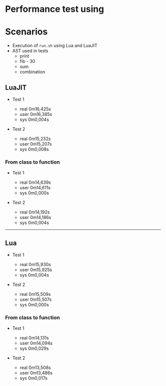 # Performance test using

# Scenarios

- Execution of `run.sh` using Lua and LuaJIT
- AST used in tests
  - print
  - fib - 30
  - sum
  - combination

## LuaJIT

- Test 1

  - real 0m16,425s
  - user 0m16,385s
  - sys 0m0,004s

- Test 2

  - real 0m15,232s
  - user 0m15,207s
  - sys 0m0,008s

### From class to function

- Test 1

  - real 0m14,639s
  - user 0m14,611s
  - sys 0m0,000s

- Test 2

  - real 0m14,192s
  - user 0m14,186s
  - sys 0m0,004s

---

## Lua

- Test 1

  - real 0m15,930s
  - user 0m15,925s
  - sys 0m0,004s

- Test 2

  - real 0m15,509s
  - user 0m15,507s
  - sys 0m0,000s

### From class to function

- Test 1

  - real 0m14,131s
  - user 0m14,094s
  - sys 0m0,029s

- Test 2

  - real 0m13,508s
  - user 0m13,486s
  - sys 0m0,017s
